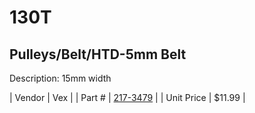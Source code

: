 # 130T
## Pulleys/Belt/HTD-5mm Belt
Description: 	15mm width 

| Vendor | Vex | 
| Part # | [217-3479](http://www.vexrobotics.com/vexpro/motion/belts-and-pulleys/htdbelts15.html) | 
| Unit Price | $11.99 | 
